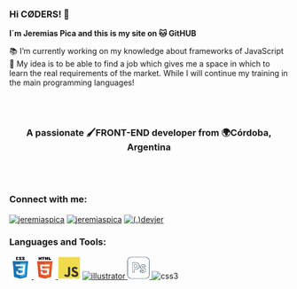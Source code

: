 ### Hi CØDERS! 👋


**I´m Jeremias Pica and this is my site on 🐱 GitHUB**


  
📚 I’m currently working on my knowledge about frameworks of JavaScript <br>
🧠 My idea is to be able to find a job which gives me a space in which to learn the real requirements of the market. While I will continue my training in the main programming languages!

<br><br>
<h3 align="center">A passionate 🖌️<strong>FRONT-END</strong> developer from 🌍Córdoba, Argentina</h3>
<br><br>
<h3 align="left">Connect with me:</h3>
<p align="left">
<a href="https://linkedin.com/in/jeremiaspica" target="blank"><img align="center" src="https://raw.githubusercontent.com/rahuldkjain/github-profile-readme-generator/master/src/images/icons/Social/linked-in-alt.svg" alt="jeremiaspica" height="30" width="40" /></a>
<a href="https://instagram.com/jeremiaspica" target="blank"><img align="center" src="https://raw.githubusercontent.com/rahuldkjain/github-profile-readme-generator/master/src/images/icons/Social/instagram.svg" alt="jeremiaspica" height="30" width="40" /></a>
<a href="https://www.youtube.com/channel/UCEUnMRnFpUs9BZ_cWbwvJKw" target="_blank"><img align="center" src="https://raw.githubusercontent.com/rahuldkjain/github-profile-readme-generator/master/src/images/icons/Social/youtube.svg" alt="(.)devjer" height="30" width="40" /></a>
</p>

<h3 align="left">Languages and Tools:</h3>
<p align="left"> <a href="https://www.w3schools.com/css/" target="_blank" rel="noreferrer"> <img src="https://raw.githubusercontent.com/devicons/devicon/master/icons/css3/css3-original-wordmark.svg" alt="css3" width="40" height="40"/> </a> <a href="https://www.w3.org/html/" target="_blank" rel="noreferrer"> <img src="https://raw.githubusercontent.com/devicons/devicon/master/icons/html5/html5-original-wordmark.svg" alt="html5" width="40" height="40"/> </a> <img src="https://raw.githubusercontent.com/devicons/devicon/master/icons/javascript/javascript-original.svg" alt="javascript" width="40" height="40"/> </a> <a href="https://www.adobe.com/in/products/illustrator.html" target="_blank" rel="noreferrer"> <img src="https://www.vectorlogo.zone/logos/adobe_illustrator/adobe_illustrator-icon.svg" alt="illustrator" width="40" height="40"/> </a> <a href="https://developer.mozilla.org/en-US/docs/Web/JavaScript" target="_blank" rel="noreferrer">  <a href="https://www.photoshop.com/en" target="_blank" rel="noreferrer"> <img src="https://raw.githubusercontent.com/devicons/devicon/master/icons/photoshop/photoshop-line.svg" alt="photoshop" width="40" height="40"/> </a>  <img src="https://raw.githubusercontent.com/devicons/devicon/master/icons/react/reactjs" alt="css3" width="40" height="40"/> </p>
